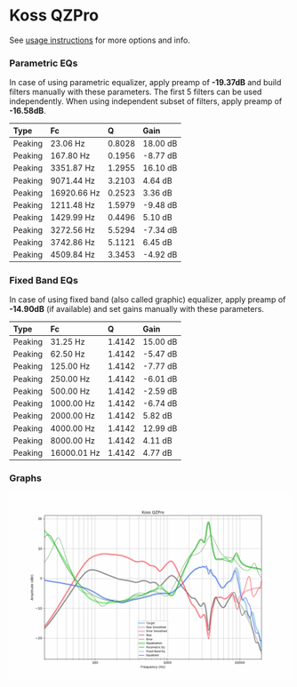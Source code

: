 # Koss QZPro
See [usage instructions](https://github.com/jaakkopasanen/AutoEq#usage) for more options and info.

### Parametric EQs
In case of using parametric equalizer, apply preamp of **-19.37dB** and build filters manually
with these parameters. The first 5 filters can be used independently.
When using independent subset of filters, apply preamp of **-16.58dB**.

| Type    | Fc          |      Q | Gain     |
|:--------|:------------|:-------|:---------|
| Peaking | 23.06 Hz    | 0.8028 | 18.00 dB |
| Peaking | 167.80 Hz   | 0.1956 | -8.77 dB |
| Peaking | 3351.87 Hz  | 1.2955 | 16.10 dB |
| Peaking | 9071.44 Hz  | 3.2103 | 4.64 dB  |
| Peaking | 16920.66 Hz | 0.2523 | 3.36 dB  |
| Peaking | 1211.48 Hz  | 1.5979 | -9.48 dB |
| Peaking | 1429.99 Hz  | 0.4496 | 5.10 dB  |
| Peaking | 3272.56 Hz  | 5.5294 | -7.34 dB |
| Peaking | 3742.86 Hz  | 5.1121 | 6.45 dB  |
| Peaking | 4509.84 Hz  | 3.3453 | -4.92 dB |

### Fixed Band EQs
In case of using fixed band (also called graphic) equalizer, apply preamp of **-14.90dB**
(if available) and set gains manually with these parameters.

| Type    | Fc          |      Q | Gain     |
|:--------|:------------|:-------|:---------|
| Peaking | 31.25 Hz    | 1.4142 | 15.00 dB |
| Peaking | 62.50 Hz    | 1.4142 | -5.47 dB |
| Peaking | 125.00 Hz   | 1.4142 | -7.77 dB |
| Peaking | 250.00 Hz   | 1.4142 | -6.01 dB |
| Peaking | 500.00 Hz   | 1.4142 | -2.59 dB |
| Peaking | 1000.00 Hz  | 1.4142 | -6.74 dB |
| Peaking | 2000.00 Hz  | 1.4142 | 5.82 dB  |
| Peaking | 4000.00 Hz  | 1.4142 | 12.99 dB |
| Peaking | 8000.00 Hz  | 1.4142 | 4.11 dB  |
| Peaking | 16000.01 Hz | 1.4142 | 4.77 dB  |

### Graphs
![](./Koss%20QZPro.png)